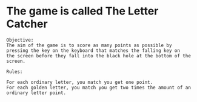 #     The game is called The Letter Catcher
  
    Objective:
    The aim of the game is to score as many points as possible by 
    pressing the key on the keyboard that matches the falling key on 
    the screen before they fall into the black hole at the bottom of the screen.

    Rules: 

    For each ordinary letter, you match you get one point.
    For each golden letter, you match you get two times the amount of an ordinary letter point. 
